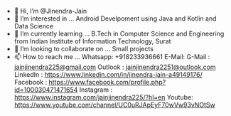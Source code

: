 - 👋 Hi, I’m @Jinendra-Jain
- 👀 I’m interested in ...
Android Develpoment using Java and Kotlin and Data Science
- 🌱 I’m currently learning ...
B.Tech in Computer Science and Engineering from Indian Institute of Information Technology, Surat
- 💞️ I’m looking to collaborate on ...
Small projects
- 📫 How to reach me ... 
Whatsapp: +918233936661 
E-Mail: G-Mail : jainjinendra225@gmail.com
        Outlook : jainjinendra2251@outlook.com
LinkedIn : https://www.linkedin.com/in/jinendra-jain-a49149176/
Facebook : https://www.facebook.com/profile.php?id=100030471471654
Instagram : https://www.instagram.com/jainjinendra225/?hl=en
Youtube: https://www.youtube.com/channel/UC0uRJApEyF70wVw93vNOtSw
<!---
Jinendra-Jain/Jinendra-Jain is a ✨ special ✨ repository because its `README.md` (this file) appears on your GitHub profile.
You can click the Preview link to take a look at your changes.
--->
